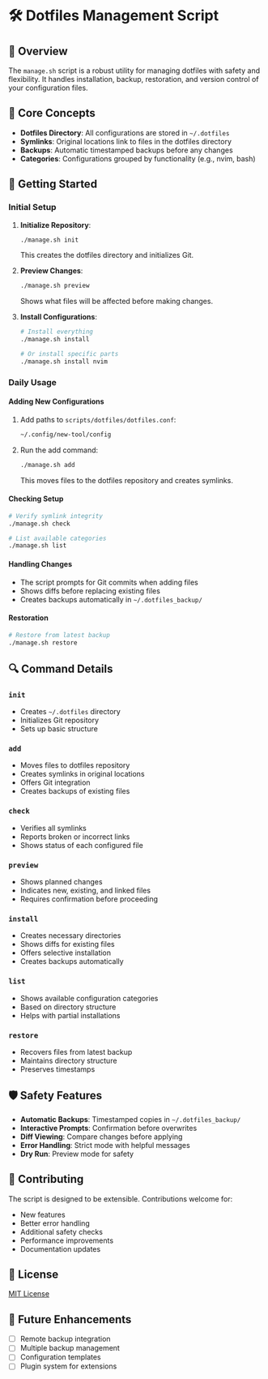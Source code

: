 # 🛠️ Dotfiles Management Script

## 📝 Overview

The `manage.sh` script is a robust utility for managing dotfiles with safety and flexibility. It handles installation, backup, restoration, and version control of your configuration files.

## 🎯 Core Concepts

- **Dotfiles Directory**: All configurations are stored in `~/.dotfiles`
- **Symlinks**: Original locations link to files in the dotfiles directory
- **Backups**: Automatic timestamped backups before any changes
- **Categories**: Configurations grouped by functionality (e.g., nvim, bash)

## 🚀 Getting Started

### Initial Setup

1. **Initialize Repository**:
   ```bash
   ./manage.sh init
   ```
   This creates the dotfiles directory and initializes Git.

2. **Preview Changes**:
   ```bash
   ./manage.sh preview
   ```
   Shows what files will be affected before making changes.

3. **Install Configurations**:
   ```bash
   # Install everything
   ./manage.sh install
   
   # Or install specific parts
   ./manage.sh install nvim
   ```

### Daily Usage

#### Adding New Configurations
1. Add paths to `scripts/dotfiles/dotfiles.conf`:
   ```bash
   ~/.config/new-tool/config
   ```

2. Run the add command:
   ```bash
   ./manage.sh add
   ```
   This moves files to the dotfiles repository and creates symlinks.

#### Checking Setup
```bash
# Verify symlink integrity
./manage.sh check

# List available categories
./manage.sh list
```

#### Handling Changes
- The script prompts for Git commits when adding files
- Shows diffs before replacing existing files
- Creates backups automatically in `~/.dotfiles_backup/`

#### Restoration
```bash
# Restore from latest backup
./manage.sh restore
```

## 🔍 Command Details

### `init`
- Creates `~/.dotfiles` directory
- Initializes Git repository
- Sets up basic structure

### `add`
- Moves files to dotfiles repository
- Creates symlinks in original locations
- Offers Git integration
- Creates backups of existing files

### `check`
- Verifies all symlinks
- Reports broken or incorrect links
- Shows status of each configured file

### `preview`
- Shows planned changes
- Indicates new, existing, and linked files
- Requires confirmation before proceeding

### `install`
- Creates necessary directories
- Shows diffs for existing files
- Offers selective installation
- Creates backups automatically

### `list`
- Shows available configuration categories
- Based on directory structure
- Helps with partial installations

### `restore`
- Recovers files from latest backup
- Maintains directory structure
- Preserves timestamps

## 🛡️ Safety Features

- **Automatic Backups**: Timestamped copies in `~/.dotfiles_backup/`
- **Interactive Prompts**: Confirmation before overwrites
- **Diff Viewing**: Compare changes before applying
- **Error Handling**: Strict mode with helpful messages
- **Dry Run**: Preview mode for safety

## 🤝 Contributing

The script is designed to be extensible. Contributions welcome for:
- New features
- Better error handling
- Additional safety checks
- Performance improvements
- Documentation updates

## 📄 License

[MIT License](LICENSE)

## 🎯 Future Enhancements

- [ ] Remote backup integration
- [ ] Multiple backup management
- [ ] Configuration templates
- [ ] Plugin system for extensions
